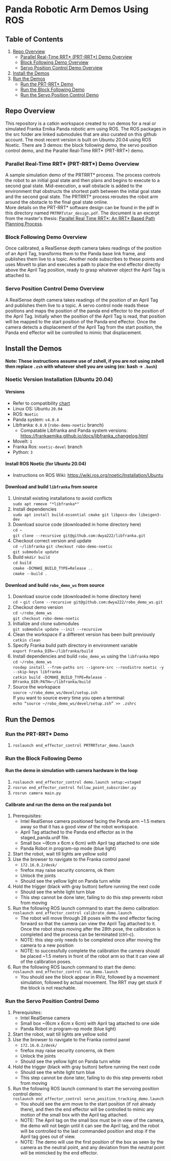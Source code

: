 # Panda Robotic Arm Demos Using ROS

## Table of Contents
1. [Repo Overview](#repo-overview)
    * [Parallel Real-Time RRT\* (PRT-RRT\*) Demo Overview](#parallel-real-time-rrt-prt-rrt-demo-overview)
    * [Block Following Demo Overview](#block-following-demo-overview)
    * [Servo Position Control Demo Overview](#servo-position-control-demo-overview)
2. [Install the Demos](#install-the-demos)
3. [Run the Demos](#run-the-demos)
    * [Run the PRT-RRT\* Demo](#run-the-prt-rrt-demo)
    * [Run the Block Following Demo](#run-the-block-following-demo)
    * [Run the Servo Position Control Demo](#run-the-servo-position-control-demo)

## Repo Overview
This repository is a catkin workspace created to run demos for a real or simulated Franka Emika
Panda robotic arm using ROS. The ROS packages in the src folder are linked submodules that are also
curated on this github account. The most recent version is built on Ubuntu 20.04 using ROS Noetic.
There are 3 demos: the block following demo, the servo position control demo, and the Parallel
Real-Time RRT* (PRT-RRT\*) demo.
### Parallel Real-Time RRT\* (PRT-RRT\*) Demo Overview
A sample simulation demo of the PRTRRT\* process. The process controls the robot to an initial goal
state and then plans and begins to execute to a second goal state. Mid-execution, a wall obstacle
is added to the environment that obstructs the shortest path between the initial goal state and the
second goal state. The PRTRRT\* process reroutes the robot arm around the obstacle to the final
goal state online. \
More details on the PRT-RRT\* software design can be found in the pdf in this directory named
`PRTRRTstar_design.pdf`. The document is an excerpt from the master's thesis: [Parallel Real Time
RRT\*: An RRT\* Based Path Planning Process](https://uknowledge.uky.edu/me_etds/211/).
### Block Following Demo Overview
Once calibrated, a RealSense depth camera takes readings of the position of an April Tag,
transforms them to the Panda base link frame, and publishes them live to a topic. Another node
subscribes to these points and uses MoveIt to plan and executes a path to place the end effector
directly above the April Tag position, ready to grasp whatever object the April Tag is attached to.
### Servo Position Control Demo Overview
A RealSense depth camera takes readings of the position of an April Tag and publishes them live to
a topic. A servo control node reads these positions and maps the position of the panda end effector
to the position of the April Tag. Initially when the position of the April Tag is read, that
position will be mapped to the start position of the Panda end effector. Once the camera detects a
displacement of the April Tag from the start position, the Panda end effector will be controlled to
mimic that displacement.

## Install the Demos
**Note: These instructions assume use of zshell, if you are not using zshell then replace `.zsh`
with whatever shell you are using (ex: bash -> `.bash`)**

### Noetic Version Installation (Ubuntu 20.04)
#### Versions
  * Refer to compatibility [chart](https://frankaemika.github.io/docs/compatibility.html)
  * Linux OS: Ubuntu `20.04`
  * ROS: `Noetic`
  * Panda system: `v4.0.4`
  * Libfranka: `0.8.0` (`robo-demo-noetic` branch)
    - Compatable Libfranka and Panda system versions: https://frankaemika.github.io/docs/libfranka_changelog.html
  * MoveIt: `1`
  * Franka Ros: `noetic-devel` branch
  * Python: `3`

#### Install ROS Noetic (for Ubuntu 20.04)
  * Instructions on ROS Wiki: https://wiki.ros.org/noetic/Installation/Ubuntu

#### Download and build `libfranka` from source
  1. Uninstall existing installations to avoid conflicts \
  `sudo apt remove "*libfranka*"`
  1. Install dependencies \
  `sudo apt install build-essential cmake git libpoco-dev libeigen3-dev`
  1. Download source code (downloaded in home directory here) \
  `cd ~` \
  `git clone --recursive git@github.com:dwya222/libfranka.git`
  1. Checkout correct version and update \
  `cd ~/libfranka`
  `git checkout robo-demo-noetic` \
  `git submodule update`
  1. Build
  `mkdir build` \
  `cd build` \
  `cmake -DCMAKE_BUILD_TYPE=Release ..` \
  `cmake --build .`

#### Download and build `robo_demo_ws` from source
  1. Download source code (downloaded in home directory here) \
  `cd ~`
  `git clone --recursive git@github.com:dwya222/robo_demo_ws.git`
  1. Checkout demo version \
  `cd ~/robo_demo_ws` \
  `git checkout robo-demo-noetic`
  1. Initialize and clone submodules \
  `git submodule update --init --recursive`
  1. Clean the workspace if a different version has been built previously \
  `catkin clean`
  1. Specify Franka build path directory in environment variable \
  `export Franka_DIR=~/libfranka/build`
  1. Install dependencies and build `robo_demo_ws` using the `libfranka` repo \
  `cd ~/robo_demo_ws` \
  `rosdep install --from-paths src --ignore-src --rosdistro noetic -y --skip-keys libfranka` \
  `catkin build -DCMAKE_BUILD_TYPE=Release -DFranka_DIR:PATH=~/libfranka/build`
  1. Source the workspace \
  `source ~/robo_demo_ws/devel/setup.zsh` \
  If you want to source every time you open a terminal: \
  `echo “source ~/robo_demo_ws/devel/setup.zsh” >> .zshrc`

## Run the Demos
### Run the PRT-RRT\* Demo
  1. `roslaunch end_effector_control PRTRRTstar_demo.launch`
### Run the Block Following Demo
#### Run the demo in simulation with camera hardware in the loop
  1. `roslaunch end_effector_control demo.launch setup:=staged`
  1. `rosrun end_effector_control follow_point_subscriber.py`
  1. `rosrun camera main.py`
#### Calibrate and run the demo on the real panda bot
  1. Prerequisites:
     - Intel RealSense camera positioned facing the Panda arm ~1.5 meters away so that it has
       a good view of the robot workspace.
     - April Tag attached to the Panda end effector as in the staged_panda.urdf file.
     - Small box ~(6cm x 6cm x 6cm) with April tag attached to one side
     - Panda Robot in program-op mode (blue light)
  1. Start the robot, wait till lights are yellow solid
  1. Use the browser to  navigate to the Franka control panel
     - `172.16.0.2/desk/`
     - firefox may raise security concerns, ok them
     - Unlock the joints
     - Should see the yellow light on Panda turn white
  1. Hold the trigger (black with gray button) before running the next code
      - Should see the white light turn blue
      - This step cannot be done later, failing to do this step prevents robot from moving
  1. Run the following ROS launch command to start the demo calibration: \
     `roslaunch end_effector_control calibrate_demo.launch`
      - The robot will move through 28 poses with the end effector facing forward so that the
        camera can view the April Tag attached to it. Once the robot stops moving after the 28th
        pose, the calibration is completed and the process can be terminated (ctrl-c).
      - NOTE: this step only needs to be completed once after moving the camera to a new position
      - NOTE: to successfully complete the calibration the camera should be placed ~1.5 meters in
        front of the robot arm so that it can view all of the calibration poses.
  1. Run the following ROS launch command to start the demo: \
     `roslaunch end_effector_control run_demo.launch`
      - You should see the block appear in RViz, followed by a movement simulation, followed by
        actual movement. The RRT may get stuck if the block is not reachable.
### Run the Servo Position Control Demo
  1. Prerequisites:
     - Intel RealSense camera
     - Small box ~(6cm x 6cm x 6cm) with April tag attached to one side
     - Panda Robot in program-op mode (blue light)
  1. Start the robot, wait till lights are yellow solid
  1. Use the browser to  navigate to the Franka control panel
     - `172.16.0.2/desk/`
     - firefox may raise security concerns, ok them
     - Unlock the joints
     - Should see the yellow light on Panda turn white
  1. Hold the trigger (black with gray button) before running the next code
      - Should see the white light turn blue
      - This step cannot be done later, failing to do this step prevents robot from moving
  1. Run the following ROS launch command to start the servoing position control demo: \
     `roslaunch end_effector_control servo_position_tracking_demo.launch`
      - You should see the arm move to the start position (if not already there), and then the end
        effector will be controlled to mimic any motion of the small box with the April tag
        attached.
      - NOTE: The April tag on the small box must be in view of the camera, the demo will not begin
        until it can see the April tag, and the robot will be controlled to the last commanded
        position and stop if the April tag goes out of view.
      - NOTE: The demo will use the first position of the box as seen by the camera as the neutral
        point, and any deviation from the neutral point will be mimicked by the end effector.

